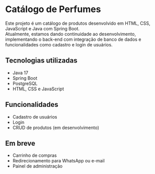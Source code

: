 # Catálogo de Perfumes

Este projeto é um catálogo de produtos desenvolvido em HTML, CSS, JavaScript e Java com Spring Boot.  
Atualmente, estamos dando continuidade ao desenvolvimento, implementando o back-end com integração de banco de dados e funcionalidades como cadastro e login de usuários.

## Tecnologias utilizadas
- Java 17
- Spring Boot
- PostgreSQL
- HTML, CSS e JavaScript

## Funcionalidades
- Cadastro de usuários
- Login
- CRUD de produtos (em desenvolvimento)

## Em breve
- Carrinho de compras
- Redirecionamento para WhatsApp ou e-mail
- Painel de administração
